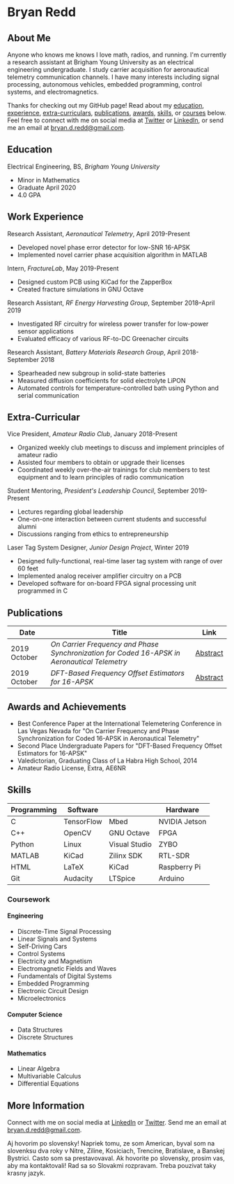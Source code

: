 # Bryan Redd

## About Me

Anyone who knows me knows I love math, radios, and running. I'm currently a research assistant at Brigham Young University as an electrical engineering undergraduate. I study carrier acquisition for aeronautical telemetry communication channels. I have many interests including signal processing, autonomous vehicles, embedded programming, control systems, and electromagnetics.

Thanks for checking out my GitHub page! Read about my [education](#education), [experience](#work-experience), [extra-curriculars](#extra-curricular), [publications](#publications), [awards](#awards-and-achievements), [skills](#skills), or [courses](#coursework) below. Feel free to connect with me on social media at [Twitter](https://twitter.com/bryandredd) or [LinkedIn](https://www.linkedin.com/in/bryan-redd/), or send me an email at [bryan.d.redd@gmail.com](bryan.d.redd@gmail.com).

## Education

Electrical Engineering, BS, _Brigham Young University_
* Minor in Mathematics
* Graduate April 2020
* 4.0 GPA

## Work Experience

Research Assistant, _Aeronautical Telemetry_, April 2019-Present
* Developed novel phase error detector for low-SNR 16-APSK
* Implemented novel carrier phase acquisition algorithm in MATLAB

Intern, _FractureLab_, May 2019-Present
* Designed custom PCB using KiCad for the ZapperBox
* Created fracture simulations in GNU Octave

Research Assistant, _RF Energy Harvesting Group_, September 2018–April 2019
* Investigated RF circuitry for wireless power transfer for low-power sensor applications
* Evaluated efficacy of various RF-to-DC Greenacher circuits

Research Assistant, _Battery Materials Research Group_, April 2018-September 2018
* Spearheaded new subgroup in solid-state batteries
* Measured diffusion coefficients for solid electrolyte LiPON
* Automated controls for temperature-controlled bath using Python and serial communication

## Extra-Curricular

Vice President, _Amateur Radio Club_, January 2018-Present
* Organized weekly club meetings to discuss and implement principles of amateur radio
* Assisted four members to obtain or upgrade their licenses
* Coordinated weekly over-the-air trainings for club members to test equipment and to learn principles of radio communication

Student Mentoring, _President's Leadership Council_, September 2019-Present
* Lectures regarding global leadership
* One-on-one interaction between current students and successful alumni
* Discussions ranging from ethics to entrepreneurship

Laser Tag System Designer, _Junior Design Project_, Winter 2019
* Designed fully-functional, real-time laser tag system with range of over 60 feet
* Implemented analog receiver amplifier circuitry on a PCB
* Developed software for on-board FPGA signal processing unit programmed in C

## Publications

|Date|Title|Link|
|---|---|---|
|2019 October|_On Carrier Frequency and Phase Synchronization for Coded 16-APSK in Aeronautical Telemetry_|[Abstract](http://telemetry.org/images/stories/itc/2019/tech/2019_tech_program_sept25.pdf)|
|2019 October|_DFT-Based Frequency Offset Estimators for 16-APSK_|[Abstract](http://telemetry.org/images/stories/itc/2019/tech/2019_tech_program_sept25.pdf)|

## Awards and Achievements

* Best Conference Paper at the International Telemetering Conference in Las Vegas Nevada for "On Carrier Frequency and Phase Synchronization for Coded 16-APSK in Aeronautical Telemetry"
* Second Place Undergraduate Papers for "DFT-Based Frequency Offset Estimators for 16-APSK"
* Valedictorian, Graduating Class of La Habra High School, 2014
* Amateur Radio License, Extra, AE6NR

## Skills

|Programming    |Software   |               |Hardware       |
|---            |---        |---            |---            |
|C              |TensorFlow |Mbed           |NVIDIA Jetson  |
|C++            |OpenCV     |GNU Octave     |FPGA           |
|Python         |Linux      |Visual Studio  |ZYBO           |
|MATLAB         |KiCad      |Zilinx SDK     |RTL-SDR        |
|HTML           |LaTeX      |KiCad          |Raspberry Pi   |
|Git            |Audacity   |LTSpice        |Arduino        |

### Coursework

#### Engineering
* Discrete-Time Signal Processing
* Linear Signals and Systems
* Self-Driving Cars
* Control Systems
* Electricity and Magnetism
* Electromagnetic Fields and Waves
* Fundamentals of Digital Systems
* Embedded Programming
* Electronic Circuit Design
* Microelectronics

#### Computer Science
* Data Structures
* Discrete Structures

#### Mathematics
* Linear Algebra
* Multivariable Calculus
* Differential Equations

## More Information

Connect with me on social media at [LinkedIn](https://www.linkedin.com/in/bryan-redd/) or [Twitter](https://twitter.com/bryandredd). Send me an email at [bryan.d.redd@gmail.com](bryan.d.redd@gmail.com).

Aj hovorim po slovensky! Napriek tomu, ze som American, byval som na slovenksu dva roky v Nitre, Ziline, Kosiciach, Trencine, Bratislave, a Banskej Bystrici. Casto som sa prestavovaval. Ak hovorite po slovensky, prosim vas, aby ma kontaktovali! Rad sa so Slovakmi rozpravam. Treba pouzivat taky krasny jazyk.
